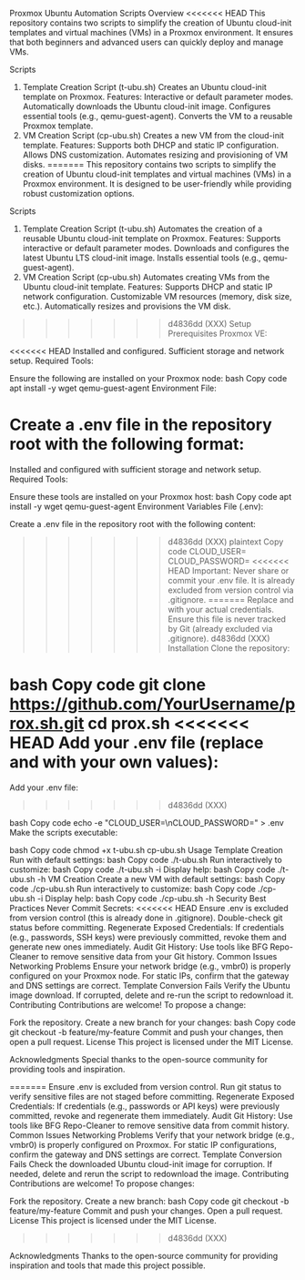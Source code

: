 Proxmox Ubuntu Automation Scripts
Overview
<<<<<<< HEAD
This repository contains two scripts to simplify the creation of Ubuntu cloud-init templates and virtual machines (VMs) in a Proxmox environment. It ensures that both beginners and advanced users can quickly deploy and manage VMs.

Scripts
1. Template Creation Script (t-ubu.sh)
Creates an Ubuntu cloud-init template on Proxmox.
Features:
Interactive or default parameter modes.
Automatically downloads the Ubuntu cloud-init image.
Configures essential tools (e.g., qemu-guest-agent).
Converts the VM to a reusable Proxmox template.
2. VM Creation Script (cp-ubu.sh)
Creates a new VM from the cloud-init template.
Features:
Supports both DHCP and static IP configuration.
Allows DNS customization.
Automates resizing and provisioning of VM disks.
=======
This repository contains two scripts to simplify the creation of Ubuntu cloud-init templates and virtual machines (VMs) in a Proxmox environment. It is designed to be user-friendly while providing robust customization options.

Scripts
1. Template Creation Script (t-ubu.sh)
Automates the creation of a reusable Ubuntu cloud-init template on Proxmox.
Features:
Supports interactive or default parameter modes.
Downloads and configures the latest Ubuntu LTS cloud-init image.
Installs essential tools (e.g., qemu-guest-agent).
2. VM Creation Script (cp-ubu.sh)
Automates creating VMs from the Ubuntu cloud-init template.
Features:
Supports DHCP and static IP network configuration.
Customizable VM resources (memory, disk size, etc.).
Automatically resizes and provisions the VM disk.
>>>>>>> d4836dd (XXX)
Setup
Prerequisites
Proxmox VE:

<<<<<<< HEAD
Installed and configured.
Sufficient storage and network setup.
Required Tools:

Ensure the following are installed on your Proxmox node:
bash
Copy code
apt install -y wget qemu-guest-agent
Environment File:

Create a .env file in the repository root with the following format:
=======
Installed and configured with sufficient storage and network setup.
Required Tools:

Ensure these tools are installed on your Proxmox host:
bash
Copy code
apt install -y wget qemu-guest-agent
Environment Variables File (.env):

Create a .env file in the repository root with the following content:
>>>>>>> d4836dd (XXX)
plaintext
Copy code
CLOUD_USER=<your-cloud-user>
CLOUD_PASSWORD=<your-cloud-password>
<<<<<<< HEAD
Important: Never share or commit your .env file. It is already excluded from version control via .gitignore.
=======
Replace <your-cloud-user> and <your-cloud-password> with your actual credentials.
Ensure this file is never tracked by Git (already excluded via .gitignore).
>>>>>>> d4836dd (XXX)
Installation
Clone the repository:

bash
Copy code
git clone https://github.com/YourUsername/prox.sh.git
cd prox.sh
<<<<<<< HEAD
Add your .env file (replace <your-cloud-user> and <your-cloud-password> with your own values):
=======
Add your .env file:
>>>>>>> d4836dd (XXX)

bash
Copy code
echo -e "CLOUD_USER=<your-cloud-user>\nCLOUD_PASSWORD=<your-cloud-password>" > .env
Make the scripts executable:

bash
Copy code
chmod +x t-ubu.sh cp-ubu.sh
Usage
Template Creation
Run with default settings:
bash
Copy code
./t-ubu.sh
Run interactively to customize:
bash
Copy code
./t-ubu.sh -i
Display help:
bash
Copy code
./t-ubu.sh -h
VM Creation
Create a new VM with default settings:
bash
Copy code
./cp-ubu.sh
Run interactively to customize:
bash
Copy code
./cp-ubu.sh -i
Display help:
bash
Copy code
./cp-ubu.sh -h
Security Best Practices
Never Commit Secrets:
<<<<<<< HEAD
Ensure .env is excluded from version control (this is already done in .gitignore).
Double-check git status before committing.
Regenerate Exposed Credentials:
If credentials (e.g., passwords, SSH keys) were previously committed, revoke them and generate new ones immediately.
Audit Git History:
Use tools like BFG Repo-Cleaner to remove sensitive data from your Git history.
Common Issues
Networking Problems
Ensure your network bridge (e.g., vmbr0) is properly configured on your Proxmox node.
For static IPs, confirm that the gateway and DNS settings are correct.
Template Conversion Fails
Verify the Ubuntu image download. If corrupted, delete and re-run the script to redownload it.
Contributing
Contributions are welcome! To propose a change:

Fork the repository.
Create a new branch for your changes:
bash
Copy code
git checkout -b feature/my-feature
Commit and push your changes, then open a pull request.
License
This project is licensed under the MIT License.

Acknowledgments
Special thanks to the open-source community for providing tools and inspiration.

=======
Ensure .env is excluded from version control.
Run git status to verify sensitive files are not staged before committing.
Regenerate Exposed Credentials:
If credentials (e.g., passwords or API keys) were previously committed, revoke and regenerate them immediately.
Audit Git History:
Use tools like BFG Repo-Cleaner to remove sensitive data from commit history.
Common Issues
Networking Problems
Verify that your network bridge (e.g., vmbr0) is properly configured on Proxmox.
For static IP configurations, confirm the gateway and DNS settings are correct.
Template Conversion Fails
Check the downloaded Ubuntu cloud-init image for corruption. If needed, delete and rerun the script to redownload the image.
Contributing
Contributions are welcome! To propose changes:

Fork the repository.
Create a new branch:
bash
Copy code
git checkout -b feature/my-feature
Commit and push your changes.
Open a pull request.
License
This project is licensed under the MIT License.
>>>>>>> d4836dd (XXX)

Acknowledgments
Thanks to the open-source community for providing inspiration and tools that made this project possible.

